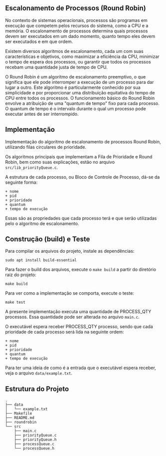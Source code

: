 ## Escalonamento de Processos (Round Robin)
No contexto de sistemas operacionais, processos são programas em execução que competem pelos recursos do sistema, como a CPU e a memória. O escalonamento de processos determina quais processos devem ser executados em um dado momento, quanto tempo eles devem ser executados e em que ordem.

Existem diversos algoritmos de escalonamento, cada um com suas características e objetivos, como maximizar a eficiência da CPU, minimizar o tempo de espera dos processos, ou garantir que todos os processos recebam uma quantidade justa de tempo de CPU.

O Round Robin é um algoritmo de escalonamento preemptivo, o que significa que ele pode interromper a execução de um processo para dar lugar a outro. Este algoritmo é particularmente conhecido por sua simplicidade e por proporcionar uma distribuição equitativa do tempo de CPU entre todos os processos. O funcionamento básico do Round Robin envolve a atribuição de uma "quantum de tempo" fixo para cada processo. O quantum de tempo é o intervalo durante o qual um processo pode executar antes de ser interrompido.

## Implementação

Implementação do algoritmo de escalonamento de processos Round Robin, utilizando filas circulares de prioridade.

Os algoritmos principais que implementam a Fila de Prioridade e Round Robin, bem como suas explicações, estão no arquivo `src/lib_priorityQueue.c`.

A estrutura de cada processo, ou Bloco de Controle de Processo, dá-se da seguinte forma:
```
+ nome
+ pid
+ prioridade
+ quantum
+ tempo de execução
```
Essas são as propriedades que cada processo terá e que serão utilizadas pelo o algoritmo de escalonamento.

## Construção (build) e Teste

Para compilar os arquivos do projeto, instale as dependências:
```
sudo apt install build-essential
```

Para fazer o build dos arquivos, execute o `make build` a partir do diretório raiz do projeto:
```
make build
```

Para ver como a implementação se comporta, execute o teste:
```
make test
```

A presente implementação executa uma quantidade de PROCESS_QTY processos. Essa quantidade pode ser alterada no arquivo `main.c`.

O executável espera receber PROCESS_QTY processo, sendo que cada prioridade de cada processo será lida na seguinte ordem:
```
+ nome
+ pid
+ prioridade
+ quantum
+ tempo de execução
```
Para ter uma ideia de como é a entrada que o executável espera receber, veja o arquivo `data/example.txt`.


## Estrutura do Projeto
```
.
├── data
│   └── example.txt
├── Makefile
├── README.md
├── roundrobin
└── src
    ├── main.c
    ├── priorityQueue.c
    ├── priorityQueue.h
    ├── processQueue.c
    └── processQueue.h
```